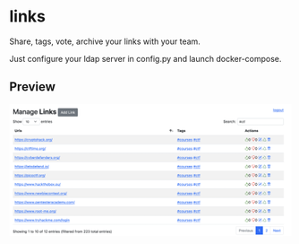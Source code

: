 # links

Share, tags, vote, archive your links with your team.

Just configure your ldap server in config.py and launch docker-compose.

## Preview
![alt text](https://raw.githubusercontent.com/CobblePot59/links/main/links.png)
